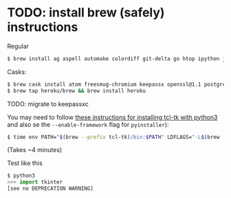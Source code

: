 # TODO: install brew (safely) instructions

Regular
```bash
$ brew install ag aspell automake colordiff git-delta go htop ipython jq macvim postgresql pyenv ruby sqlite tcl-tk tree vim
```

Casks:
```bash
$ brew cask install atom freesmug-chromium keepassx openssl@1.1 postgres soundflower soundflowerbed transmission tunnelblick virtualbox visual-studio-code vlc
$ brew tap heroku/brew && brew install heroku
```
TODO: migrate to keepassxc

You may need to follow [these instructions for installing tcl-tk with python3](https://stackoverflow.com/questions/60469202/unable-to-install-tkinter-with-pyenv-pythons-on-macos) and also se the `--enable-framework` flag for `pyinstaller`):
```bash
$ time env PATH="$(brew --prefix tcl-tk)/bin:$PATH" LDFLAGS="-L$(brew --prefix tcl-tk)/lib" CPPFLAGS="-I$(brew --prefix tcl-tk)/include" PKG_CONFIG_PATH="$(brew --prefix tcl-tk)/lib/pkgconfig" CFLAGS="-I$(brew --prefix tcl-tk)/include" PYTHON_CONFIGURE_OPTS="--enable-framework --with-tcltk-includes='-I$(brew --prefix tcl-tk)/include' --with-tcltk-libs='-L$(brew --prefix tcl-tk)/lib -ltcl8.6 -ltk8.6'" pyenv install 3.8.6
```
(Takes ~4 minutes)

Test like this
```python
$ python3
>>> import tkinter
[see no DEPRECATION WARNING]
```
